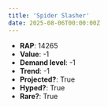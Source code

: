 ```yaml
---
title: 'Spider Slasher'
date: 2025-08-06T00:00:00Z
---
```

- **RAP**: 14265
- **Value**: -1
- **Demand level**: -1
- **Trend**: -1
- **Projected?**: True
- **Hyped?**: True
- **Rare?**: True
